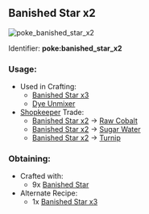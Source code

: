 ## Banished Star x2
![poke_banished_star_x2](https://github.com/ItsMePok/PFE/assets/136857747/e418b9e5-fabf-44cd-9775-f353e3b512ac)

Identifier: **poke:banished_star_x2**

### Usage:
* Used in Crafting:
  * [Banished Star x3](https://pfewiki.gitbook.io/home/items/banished-stars/banished-star-x3)
  * [Dye Unmixer](https://github.com/ItsMePok/PFE/wiki/Dye-Unmixer)
* [Shopkeeper](https://github.com/ItsMePok/PFE/wiki/Shopkeeper) Trade:
  * [Banished Star x2](https://pfewiki.gitbook.io/home/items/banished-stars/banished-star-x2) -> [Raw Cobalt](https://github.com/ItsMePok/PFE/wiki/Raw-Cobalt)
  * [Banished Star x2](https://pfewiki.gitbook.io/home/items/banished-stars/banished-star-x2) -> [Sugar Water](https://github.com/ItsMePok/PFE/wiki/Sugar-Water)
  * [Banished Star x2](https://pfewiki.gitbook.io/home/items/banished-stars/banished-star-x2) -> [Turnip](https://github.com/ItsMePok/PFE/wiki/Trunip)

### Obtaining:
* Crafted with:
  * 9x [Banished Star](https://github.com/ItsMePok/PFE/wiki/Banished-Star)
* Alternate Recipe:
  * 1x [Banished Star x3](https://pfewiki.gitbook.io/home/items/banished-stars/banished-star-x3)
